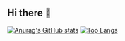 ## Hi there 👋
[![Anurag's GitHub stats](https://github-readme-stats.vercel.app/api?username=platootalp)](https://github.com/anuraghazra/github-readme-stats)
[![Top Langs](https://github-readme-stats.vercel.app/api/top-langs/?username=platootalp)](https://github.com/anuraghazra/github-readme-stats)
<!--
**platootalp/platootalp** is a ✨ _special_ ✨ repository because its `README.md` (this file) appears on your GitHub profile.

Here are some ideas to get you started:

- 🔭 I’m currently working on ...
- 🌱 I’m currently learning ...
- 👯 I’m looking to collaborate on ...
- 🤔 I’m looking for help with ...
- 💬 Ask me about ...
- 📫 How to reach me: ...
- 😄 Pronouns: ...
- ⚡ Fun fact: ...
-->
